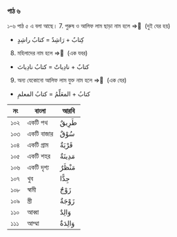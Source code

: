 ### পাঠ ৬

১-৬ পাঠ ৫ এ বলা আছে। 7. পুরুষ ও আলিফ লাম ছাড়া নাম হলে => ٍ (দুই যের হয়)

- كِتابٌ + رَاشِدٌ = كتابُ راشِدٍ

8. মহিলাদের নাম হলে => َ (এক যবর)

- كتابٌ + نادِياتٌ = كتابُ نادِياتَ

9. অন্য যেকোনো আলিফ লাম যুক্ত নাম হলে => ِ (এক যের)

- كتابُ + المعَلِّمُ = كتابُ المعلمِ

| নং  | বাংলা      | আরবি      |
| --- | ---------- | --------- |
| ১০২ | একটি পথ    | طَرِيقٌ   |
| ১০৩ | একটি বাজার | سُوْقٌ    |
| ১০৪ | একটি গ্রাম | قَرْيَةٌ  |
| ১০৫ | একটি শহর   | مَدِينَةٌ |
| ১০৬ | একটি দৃশ্য | مَنْظَرٌ  |
| ১০৭ | খুব        | جِدًّا    |
| ১০৮ | স্বামী     | زَوْجٌ    |
| ১০৯ | স্ত্রী     | زَوْجَةٌ  |
| ১১০ | আব্বা      | وَالِدٌ   |
| ১১১ | আম্মা      | وَالِدَةٌ |

